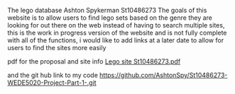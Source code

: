 The lego database
Ashton Spykerman St10486273
The goals of this website is to allow users to find lego sets based on the genre they are looking for out there on the web instead of
having to search multiple sites, this is the work in progress version of the website and is not 
fully complete with all of the functions, i would like to add links at a later date to allow for users to find the sites more easily

pdf  for the proposal and site info
[Lego site St10486273.pdf](https://github.com/user-attachments/files/22011798/Lego.site.St10486273.pdf)

and the git hub link to my code https://github.com/AshtonSpy/St10486273-WEDE5020-Project-Part-1-.git

